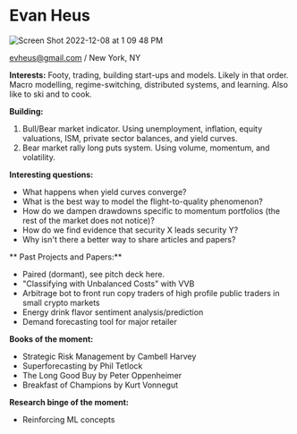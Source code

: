 # Evan Heus
![Screen Shot 2022-12-08 at 1 09 48 PM](https://user-images.githubusercontent.com/114233836/206532170-d2aa73f5-a656-41ee-9516-98d0244202c9.png)

evheus@gmail.com / 
New York, NY

**Interests:** Footy, trading, building start-ups and models. Likely in that order. Macro modelling, regime-switching, distributed systems, and learning. Also like to ski and to cook.

**Building:** 
1) Bull/Bear market indicator. Using unemployment, inflation, equity valuations, ISM, private sector balances, and yield curves.
2) Bear market rally long puts system. Using volume, momentum, and volatility.

**Interesting questions:**
- What happens when yield curves converge?
- What is the best way to model the flight-to-quality phenomenon?
- How do we dampen drawdowns specific to momentum portfolios (the rest of the market does not notice)?
- How do we find evidence that security X leads security Y?
- Why isn't there a better way to share articles and papers?

** Past Projects and Papers:**
- Paired (dormant), see pitch deck here.
- "Classifying with Unbalanced Costs" with VVB
- Arbitrage bot to front run copy traders of high profile public traders in small crypto markets
- Energy drink flavor sentiment analysis/prediction
- Demand forecasting tool for major retailer 

**Books of the moment:**
- Strategic Risk Management by Cambell Harvey
- Superforecasting by Phil Tetlock
- The Long Good Buy by Peter Oppenheimer
- Breakfast of Champions by Kurt Vonnegut

**Research binge of the moment:**
- Reinforcing ML concepts
